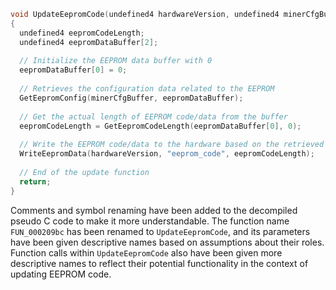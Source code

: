 ```c
void UpdateEepromCode(undefined4 hardwareVersion, undefined4 minerCfgBuffer)
{
  undefined4 eepromCodeLength;
  undefined4 eepromDataBuffer[2];
  
  // Initialize the EEPROM data buffer with 0
  eepromDataBuffer[0] = 0;
  
  // Retrieves the configuration data related to the EEPROM
  GetEepromConfig(minerCfgBuffer, eepromDataBuffer);
  
  // Get the actual length of EEPROM code/data from the buffer
  eepromCodeLength = GetEepromCodeLength(eepromDataBuffer[0], 0);
  
  // Write the EEPROM code/data to the hardware based on the retrieved length
  WriteEepromData(hardwareVersion, "eeprom_code", eepromCodeLength);
  
  // End of the update function
  return;
}
```

Comments and symbol renaming have been added to the decompiled pseudo C code to make it more understandable. The function name `FUN_000209bc` has been renamed to `UpdateEepromCode`, and its parameters have been given descriptive names based on assumptions about their roles. Function calls within `UpdateEepromCode` also have been given more descriptive names to reflect their potential functionality in the context of updating EEPROM code.